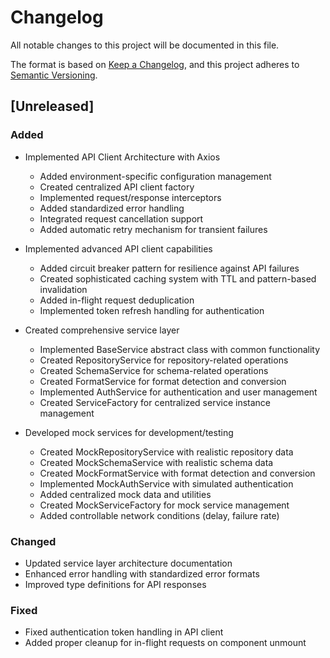 # Changelog

All notable changes to this project will be documented in this file.

The format is based on [Keep a Changelog](https://keepachangelog.com/en/1.0.0/),
and this project adheres to [Semantic Versioning](https://semver.org/spec/v2.0.0.html).

## [Unreleased]

### Added

- Implemented API Client Architecture with Axios
  - Added environment-specific configuration management
  - Created centralized API client factory
  - Implemented request/response interceptors
  - Added standardized error handling
  - Integrated request cancellation support
  - Added automatic retry mechanism for transient failures

- Implemented advanced API client capabilities
  - Added circuit breaker pattern for resilience against API failures
  - Created sophisticated caching system with TTL and pattern-based invalidation
  - Added in-flight request deduplication
  - Implemented token refresh handling for authentication

- Created comprehensive service layer
  - Implemented BaseService abstract class with common functionality
  - Created RepositoryService for repository-related operations
  - Created SchemaService for schema-related operations
  - Created FormatService for format detection and conversion
  - Implemented AuthService for authentication and user management
  - Created ServiceFactory for centralized service instance management

- Developed mock services for development/testing
  - Created MockRepositoryService with realistic repository data
  - Created MockSchemaService with realistic schema data
  - Created MockFormatService with format detection and conversion
  - Implemented MockAuthService with simulated authentication
  - Added centralized mock data and utilities
  - Created MockServiceFactory for mock service management
  - Added controllable network conditions (delay, failure rate)

### Changed

- Updated service layer architecture documentation
- Enhanced error handling with standardized error formats
- Improved type definitions for API responses

### Fixed

- Fixed authentication token handling in API client
- Added proper cleanup for in-flight requests on component unmount
